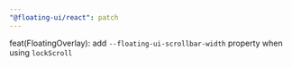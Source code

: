 ```yaml
---
"@floating-ui/react": patch
---
```


feat(FloatingOverlay): add `--floating-ui-scrollbar-width` property when using `lockScroll`
